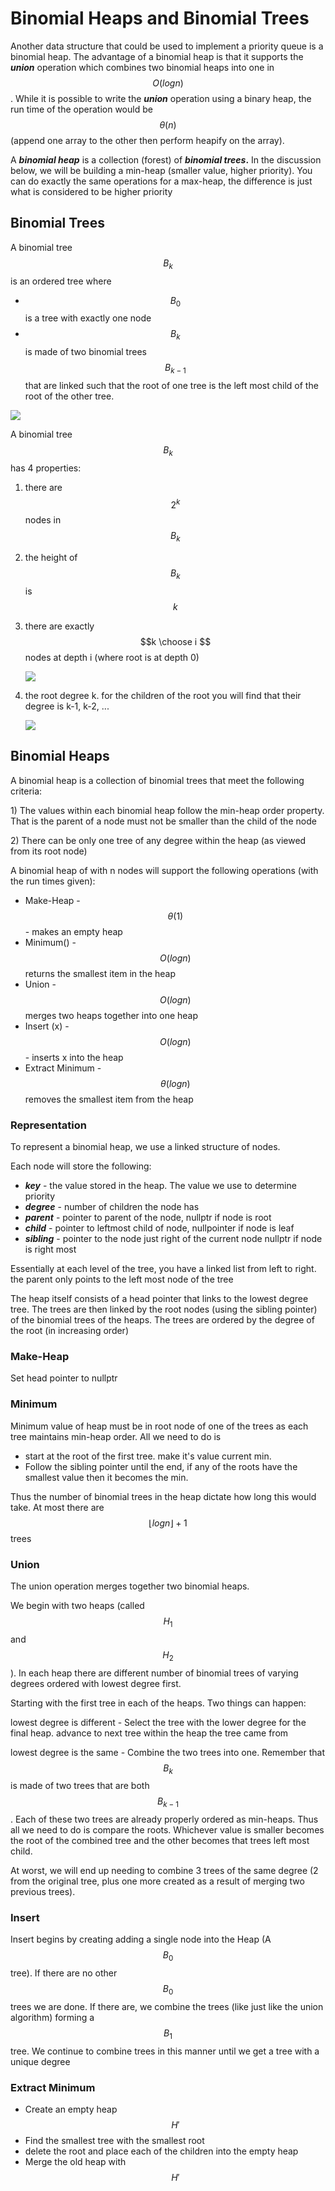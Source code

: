 # Binomial Heaps and Binomial Trees

Another data structure that could be used to implement a priority queue is a binomial heap.  The advantage of a binomial heap is that it supports the _**union**_ operation which combines two binomial heaps into one in $$O(log n)$$ .  While it is possible to write the _**union**_ operation using a binary heap, the run time of the operation would be  $$\theta(n)$$  \(append one array to the other then perform heapify on the array\).  

A _**binomial heap**_ is a collection \(forest\) of _**binomial trees**_**.**  In the discussion below, we will be building a min-heap \(smaller value, higher priority\).  You can do exactly the same operations for a max-heap, the difference is just what is considered to be higher priority

## **Binomial Trees**

 A binomial tree $$B_k$$is an ordered tree where

* $$B_0$$ is a tree with exactly one node
* $$B_k$$ is made of two binomial trees $$B_{k-1}%$$ that are linked such that the root of one tree is the left most child of the root of the other tree.

![](../.gitbook/assets/binomialheaps1.png)

A binomial tree $$B_k$$has 4 properties:

1. there are $$2^k$$nodes in $$B_k$$
2. the height of $$B_k$$is $$k$$
3. there are exactly $$k \choose i $$nodes at depth i \(where root is at depth 0\)

   ![](../.gitbook/assets/binomialheap2.png)

4. the root degree k.  for the children of the root you will find that their degree is k-1, k-2, ... 

   ![](../.gitbook/assets/binomialheap3.png)

## Binomial Heaps

A binomial heap is a collection of binomial trees that meet the following criteria:

1\) The values within each binomial heap follow the min-heap order property.  That is the parent of a node must not be smaller than the child of the node

2\) There can be only one tree of any degree within the heap \(as viewed from its root node\)

A binomial heap of with n nodes will support the following operations \(with the run times given\):

* Make-Heap - $$\theta(1)$$ - makes an empty heap
* Minimum\(\) - $$O(log n)$$returns the smallest item in the heap
* Union - $$O(log n)$$merges two heaps together into one heap
* Insert \(x\) - $$O(log n)$$ - inserts x into the heap
* Extract Minimum - $$\theta(log n)$$removes the smallest item from the heap

### Representation

To represent a binomial heap, we use a linked structure of nodes.

Each node will store the following:

* _**key**_ - the value stored in the heap.  The value we use to determine priority
* _**degree**_ - number of children the node has
* _**parent**_ - pointer to parent of the node, nullptr if node is root
* _**child**_ - pointer to leftmost child of node, nullpointer if node is leaf
* _**sibling**_ - pointer to the node just right of the current node nullptr if node is right most

Essentially at each level of the tree, you have a linked list from left to right.  the parent only points to the left most node of the tree

The heap itself consists of a head pointer that links to the lowest degree tree.  The trees are then linked by the root nodes \(using the sibling pointer\) of the binomial trees of the heaps.  The trees are ordered by the degree of the root \(in increasing order\)

### Make-Heap

Set head pointer to nullptr

### Minimum

Minimum value of heap must be in root node of one of the trees as each tree maintains min-heap order.  All we need to do is 

* start at the root of the first tree. make it's value current min.
* Follow the sibling pointer until the end, if any of the roots have the smallest value then it becomes the min.

Thus the number of binomial trees in the heap dictate how long this would take.  At most there are $$\lfloor {log n} \rfloor + 1$$ trees

### Union

The union operation merges together two binomial heaps.

We begin with two heaps \(called $$H_1$$and $$ H_2$$\).  In each heap there are different number of binomial trees of varying degrees ordered with lowest degree first.

Starting with the first tree in each of the heaps.  Two things can happen:

lowest degree is different - Select the tree with the lower degree for the final heap.  advance to next tree within the heap the tree came from

lowest degree is the same - Combine the two trees into one.  Remember that $$B_k$$is made of two trees that are both $$B_{k-1}$$.  Each of these two trees are already properly ordered as min-heaps.  Thus all we need to do is compare the roots.  Whichever value is smaller becomes the root of the combined tree and the other becomes that trees left most child.

At worst, we will end up needing to combine 3 trees of the same degree \(2 from the original tree, plus one more created as a result of merging two previous trees\).  

### Insert

Insert begins by creating adding a single node into the Heap \(A $$B_0$$tree\).  If there are no other $$B_0$$ trees we are done.  If there are, we combine the trees \(like just like the union algorithm\) forming a $$B_1$$tree.  We continue to combine trees in this manner until we get a tree with a unique degree

### Extract Minimum

* Create an empty heap $$H'$$
* Find the smallest tree with the smallest root
* delete the root and place each of the children into the empty heap
* Merge the old heap with $$H'$$







